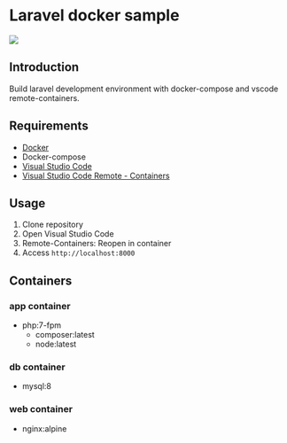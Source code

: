 # Laravel docker sample

![](https://github.com/naoyayamamoto/laravel-docker-sample/workflows/Docker%20Image%20CI/badge.svg)

## Introduction

Build laravel development environment with docker-compose and vscode remote-containers.

## Requirements

* [Docker](https://docs.docker.com/get-docker/)
* Docker-compose
* [Visual Studio Code](https://code.visualstudio.com/download)
* [Visual Studio Code Remote - Containers](https://marketplace.visualstudio.com/items?itemName=ms-vscode-remote.remote-containers)

## Usage

1. Clone repository
1. Open Visual Studio Code
1. Remote-Containers: Reopen in container
1. Access `http://localhost:8000`

## Containers

### app container

* php:7-fpm
    * composer:latest
    * node:latest

### db container

* mysql:8

### web container

* nginx:alpine
